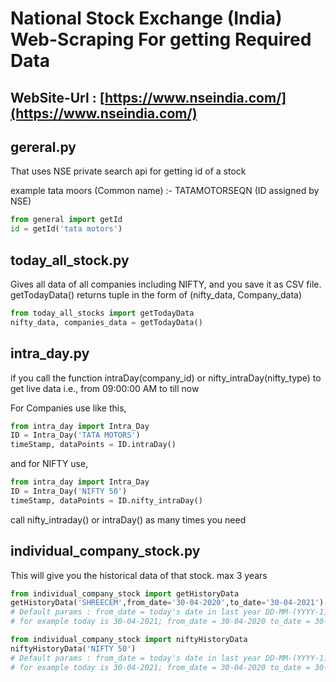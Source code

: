 # National Stock Exchange (India) Web-Scraping For getting Required Data

## WebSite-Url : [https://www.nseindia.com/](https://www.nseindia.com/)

## gereral.py
That uses NSE private search api for getting id of a stock

example tata moors (Common name) :- TATAMOTORSEQN (ID assigned by NSE)
```python
from general import getId
id = getId('tata motors')
```


## today_all_stock.py
Gives all data of all companies including NIFTY, and you save it as CSV file.
getTodayData() returns tuple in the form of (nifty_data, Company_data)

```python
from today_all_stocks import getTodayData
nifty_data, companies_data = getTodayData() 
```

## intra_day.py
if you call the function intraDay(company_id) or nifty_intraDay(nifty_type) to get live data i.e., from 09:00:00 AM to till now

For Companies use like this,
```python
from intra_day import Intra_Day
ID = Intra_Day('TATA MOTORS')
timeStamp, dataPoints = ID.intraDay()
```

and for NIFTY use,

```python
from intra_day import Intra_Day
ID = Intra_Day('NIFTY 50')
timeStamp, dataPoints = ID.nifty_intraDay()
```

call nifty_intraday() or intraDay() as many times you need


## individual_company_stock.py
This will give you the historical data of that stock. max 3 years 

```python
from individual_company_stock import getHistoryData
getHistoryData('SHREECEM',from_date='30-04-2020',to_date='30-04-2021') 
# Default params : from_date = today's date in last year DD-MM-(YYYY-1), to_date=today's date DD-MM-YYYY
# for example today is 30-04-2021; from_date = 30-04-2020 to_date = 30-04-2021
```

```python
from individual_company_stock import niftyHistoryData
niftyHistoryData('NIFTY 50') 
# Default params : from_date = today's date in last year DD-MM-(YYYY-1), to_date=today's date DD-MM-YYYY
# for example today is 30-04-2021; from_date = 30-04-2020 to_date = 30-04-2021
```